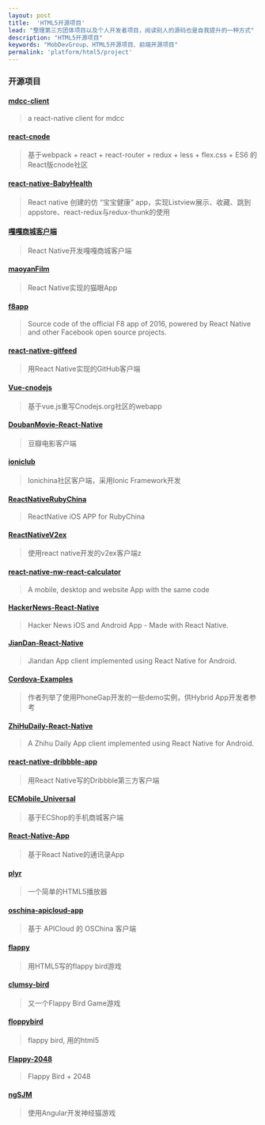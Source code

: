 ```yaml
---
layout: post
title:  'HTML5开源项目'
lead: "整理第三方团体项目以及个人开发者项目，阅读别人的源码也是自我提升的一种方式"
description: "HTML5开源项目"
keywords: "MobDevGroup、HTML5开源项目、前端开源项目"
permalink: 'platform/html5/project'
---
```


### 开源项目

#### [mdcc-client](https://github.com/Bob1993/mdcc-client)
> a react-native client for mdcc

#### [react-cnode](https://github.com/lzxb/react-cnode)
> 基于webpack + react + react-router + redux + less + flex.css + ES6 的React版cnode社区

#### [react-native-BabyHealth](https://github.com/liuhongjun719/react-native-BabyHealth-)
> React native 创建的仿 “宝宝健康” app，实现Listview展示、收藏、跳到appstore、react-redux与redux-thunk的使用

#### [嘎嘎商城客户端](https://github.com/jiangqqlmj/GaGaMall)
> React Native开发嘎嘎商城客户端

#### [maoyanFilm](https://github.com/yohnz/maoyanFilm)
> React Native实现的猫眼App

#### [f8app](https://github.com/fbsamples/f8app)
> Source code of the official F8 app of 2016, powered by React Native and other Facebook open source projects.

#### [react-native-gitfeed](https://github.com/xiekw2010/react-native-gitfeed)
> 用React Native实现的GitHub客户端

#### [Vue-cnodejs](https://github.com/shinygang/Vue-cnodejs)
> 基于vue.js重写Cnodejs.org社区的webapp

#### [DoubanMovie-React-Native](https://github.com/fengjundev/DoubanMovie-React-Native)
> 豆瓣电影客户端

#### [ioniclub](https://github.com/IonicChina/ioniclub)
> Ionichina社区客户端，采用Ionic Framework开发

#### [ReactNativeRubyChina](https://github.com/henter/ReactNativeRubyChina)
> ReactNative iOS APP for RubyChina

#### [ReactNativeV2ex](https://github.com/chshouyu/ReactNativeV2ex)
> 使用react native开发的v2ex客户端z

#### [react-native-nw-react-calculator](https://github.com/benoitvallon/react-native-nw-react-calculator)
> A mobile, desktop and website App with the same code

#### [HackerNews-React-Native](https://github.com/iSimar/HackerNews-React-Native)
> Hacker News iOS and Android App - Made with React Native.

#### [JianDan-React-Native](https://github.com/w4lle/JianDan-React-Native)
> Jiandan App client implemented using React Native for Android.

#### [Cordova-Examples](https://github.com/cfjedimaster/Cordova-Examples)
> 作者列举了使用PhoneGap开发的一些demo实例，供Hybrid App开发者参考

#### [ZhiHuDaily-React-Native](https://github.com/race604/ZhiHuDaily-React-Native)
> A Zhihu Daily App client implemented using React Native for Android.

#### [react-native-dribbble-app](https://github.com/catalinmiron/react-native-dribbble-app)
> 用React Native写的Dribbble第三方客户端

#### [ECMobile_Universal](https://github.com/GeekZooStudio/ECMobile_Universal)
> 基于ECShop的手机商城客户端

#### [React-Native-App](https://git.oschina.net/vczero/React-Native-App)
> 基于React Native的通讯录App

#### [plyr](https://github.com/Selz/plyr)
> 一个简单的HTML5播放器

#### [oschina-apicloud-app](https://git.oschina.net/ThinkPHP/oschina-apicloud-app)
> 基于 APICloud 的 OSChina 客户端

#### [flappy](https://github.com/hyspace/flappy)
> 用HTML5写的flappy bird游戏

#### [clumsy-bird](https://github.com/ellisonleao/clumsy-bird)
> 又一个Flappy Bird Game游戏

#### [floppybird](https://github.com/nebez/floppybird)
> flappy bird, 用的html5

#### [Flappy-2048](https://github.com/hczhcz/Flappy-2048)
> Flappy Bird + 2048

#### [ngSJM](https://github.com/yhaoao/ngSJM)
> 使用Angular开发神经猫游戏
